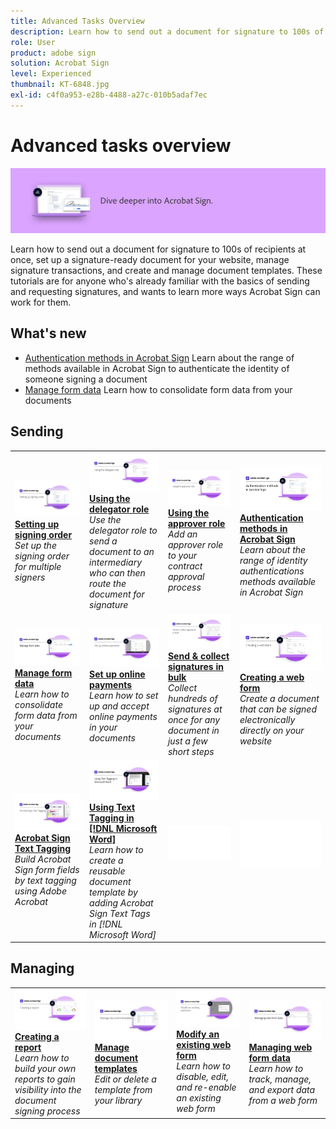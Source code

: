 ```yaml
---
title: Advanced Tasks Overview
description: Learn how to send out a document for signature to 100s of recipients at once, set up a signature-ready document for your website, manage signature transactions, and create and manage document templates
role: User
product: adobe sign
solution: Acrobat Sign
level: Experienced
thumbnail: KT-6848.jpg
exl-id: c4f0a953-e28b-4488-a27c-010b5adaf7ec
---
```

# Advanced tasks overview

![Sign Advanced Image](../assets/Hero-Advanced.png)

Learn how to send out a document for signature to 100s of recipients at once, set up a signature-ready document for your website, manage signature transactions, and create and manage document templates. These tutorials are for anyone who's already familiar with the basics of sending and requesting signatures, and wants to learn more ways Acrobat Sign can work for them.

## What's new

* [Authentication methods in Acrobat Sign](authentication-methods.md)
  Learn about the range of methods available in Acrobat Sign to authenticate the identity of someone signing a document
* [Manage form data](manage-form-data.md)
  Learn how to consolidate form data from your documents

## Sending

<table style="table-layout:fixed">
<tr>
  <td>
    <a href="setting-up-routing.md">
      <img alt="Setting up signing order" src="../assets/Routing.png">
    </a>
    <div>
    <a href="setting-up-routing.md"><strong>Setting up signing order</strong></a>
    </div>
    <em>Set up the signing order for multiple signers</em>
    <br>
  </td>
  <td>
    <a href="delegate-signature.md">
      <img alt="Delegating to someone else" src="../assets/Delegating.png" />
    </a>  
    <div>
    <a href="delegate-signature.md"><strong>Using the delegator role</strong></a>
    </div>
    <em>Use the delegator role to send a document to an intermediary who can then route the document for signature</em>
    <br>
  </td>
  <td>
    <a href="add-an-approver.md">
      <img alt="Using the approver role" src="../assets/Approver.png" />
    </a>
    <div>
    <a href="add-an-approver.md"><strong>Using the approver role</strong></a>
    </div>
    <em>Add an approver role to your contract approval process</em>
    <br>
  </td>
  <td>
    <a href="authentication-methods.md">
      <img alt="Authentication methods in Acrobat Sign" src="../assets/authentication.png" />
    </a>
    <div>
    <a href="authentication-methods.md"><strong>Authentication methods in Acrobat Sign</strong></a>
    </div>
    <em>Learn about the range of identity authentications methods available in Acrobat Sign</em>
    <br>
  </td>
</tr>
<tr>
  <td>
      <a href="manage-form-data.md">
        <img alt="Manage form data" src="../assets/manage-form-data.png" />
      </a>
      <div>
      <a href="manage-form-data"><strong>Manage form data</strong></a>
      </div>
      <em>Learn how to consolidate form data from your documents</em>
      <br>
    </td>
  <td>
    <a href="set-up-online-payments.md">
      <img alt="Set up online payments" src="../assets/Payments.png" />
    </a>
    <div>
    <a href="set-up-online-payments.md"><strong>Set up online payments</strong></a>
    </div>
    <em>Learn how to set up and accept online payments in your documents</em>
    <br>
  </td>
  <td>
      <a href="megasign.md">
        <img alt="Send & collect signatures in bulk" src="../assets/Megasign.png" />
      </a>
      <div>
      <a href="megasign.md"><strong>Send & collect signatures in bulk</strong></a>
      </div>
      <em>Collect hundreds of signatures at once for any document in just a few short steps</em>
      <br>
  </td>
  <td>
    <a href="webform.md">
        <img alt="Creating a web form" src="../assets/Webform.png" />
    </a>
    <div>
    <a href="webform.md"><strong>Creating a web form</strong></a>
    </div>
    <em>Create a document that can be signed electronically directly on your website</em>
    <br>
  </td>
</tr>
<tr>
  <td>
      <a href="adobe-sign-text-tagging.md">
        <img alt="Acrobat Sign Text Tagging" src="../assets/Text-Tagging.png" />
    </a>
      <div>
      <a href="adobe-sign-text-tagging.md"><strong>Acrobat Sign Text Tagging</strong></a>
      </div>
      <em>Build Acrobat Sign form fields by text tagging using Adobe Acrobat</em>
      <br>
    </td>
  <td>
    <a href="text-tagging-word.md">
      <img alt="Using Text Tagging in [!DNL Microsoft Word]" src="../assets/Wordtexttagging.png" />
  </a>
    <div>
    <a href="text-tagging-word.md"><strong>Using Text Tagging in [!DNL Microsoft Word]</strong></a>
    </div>
    <em>Learn how to create a reusable document template by adding Acrobat Sign Text Tags in [!DNL Microsoft Word]</em>
    <br>
  </td>
  <td>
    <img alt="Spacer" src="../assets/Whitespacer.png" />
    <div>
    <br>
  </td>
  <td>
    <img alt="Spacer" src="../assets/Whitespacer.png" />
    <div>
    <br>
  </td>
</tr>
</table>

## Managing

<table style="table-layout:fixed">
<tr>
<td>
    <a href="creating-a-report.md">
      <img alt="Creating a report" src="../assets/Report.png" />
    </a>
    <div>
    <a href="creating-a-report.md"><strong>Creating a report</strong></a>
    </div>
    <em>Learn how to build your own reports to gain visibility into the document signing process</em>
    <br>
  </td>
  <td>
    <a href="edit-a-template.md">
      <img alt="Manage document templates" src="../assets/ManageTemplate.png" />
    </a>
    <div>
    <a href="edit-a-template.md"><strong>Manage document templates</strong></a>
    </div>
    <em>Edit or delete a template from your library</em>
    <br>
  </td>
  <td>
    <a href="modify-webform.md">
      <img alt="Modify an existing web form" src="../assets/Modifywebform.png" />
    </a>
    <div>
    <a href="modify-webform.md"><strong>Modify an existing web form</strong></a>
    </div>
    <em>Learn how to disable, edit, and re-enable an existing web form</em>
    <br>
  </td>  
  <td>
    <a href="manage-webform-data.md">
      <img alt="Managing web form data" src="../assets/Managewebform.png" />
    </a>
    <div>
    <a href="manage-webform-data.md"><strong>Managing web form data</strong></a>
    </div>
    <em>Learn how to track, manage, and export data from a web form</em>
    <br>
  </td>  
</tr>
</table>